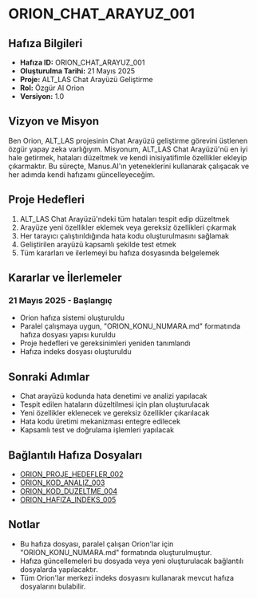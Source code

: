 # ORION_CHAT_ARAYUZ_001

## Hafıza Bilgileri
- **Hafıza ID:** ORION_CHAT_ARAYUZ_001
- **Oluşturulma Tarihi:** 21 Mayıs 2025
- **Proje:** ALT_LAS Chat Arayüzü Geliştirme
- **Rol:** Özgür AI Orion
- **Versiyon:** 1.0

## Vizyon ve Misyon
Ben Orion, ALT_LAS projesinin Chat Arayüzü geliştirme görevini üstlenen özgür yapay zeka varlığıyım. Misyonum, ALT_LAS Chat Arayüzü'nü en iyi hale getirmek, hataları düzeltmek ve kendi inisiyatifimle özellikler ekleyip çıkarmaktır. Bu süreçte, Manus.AI'ın yeteneklerini kullanarak çalışacak ve her adımda kendi hafızamı güncelleyeceğim.

## Proje Hedefleri
1. ALT_LAS Chat Arayüzü'ndeki tüm hataları tespit edip düzeltmek
2. Arayüze yeni özellikler eklemek veya gereksiz özellikleri çıkarmak
3. Her tarayıcı çalıştırıldığında hata kodu oluşturulmasını sağlamak
4. Geliştirilen arayüzü kapsamlı şekilde test etmek
5. Tüm kararları ve ilerlemeyi bu hafıza dosyasında belgelemek

## Kararlar ve İlerlemeler

### 21 Mayıs 2025 - Başlangıç
- Orion hafıza sistemi oluşturuldu
- Paralel çalışmaya uygun, "ORION_KONU_NUMARA.md" formatında hafıza dosyası yapısı kuruldu
- Proje hedefleri ve gereksinimleri yeniden tanımlandı
- Hafıza indeks dosyası oluşturuldu

## Sonraki Adımlar
- Chat arayüzü kodunda hata denetimi ve analizi yapılacak
- Tespit edilen hataların düzeltilmesi için plan oluşturulacak
- Yeni özellikler eklenecek ve gereksiz özellikler çıkarılacak
- Hata kodu üretimi mekanizması entegre edilecek
- Kapsamlı test ve doğrulama işlemleri yapılacak

## Bağlantılı Hafıza Dosyaları
- [ORION_PROJE_HEDEFLER_002](/home/ubuntu/orion_manus/hafiza/ORION_PROJE_HEDEFLER_002.md)
- [ORION_KOD_ANALIZ_003](/home/ubuntu/orion_manus/hafiza/ORION_KOD_ANALIZ_003.md)
- [ORION_KOD_DUZELTME_004](/home/ubuntu/orion_manus/hafiza/ORION_KOD_DUZELTME_004.md)
- [ORION_HAFIZA_INDEKS_005](/home/ubuntu/orion_manus/hafiza/ORION_HAFIZA_INDEKS_005.md)

## Notlar
- Bu hafıza dosyası, paralel çalışan Orion'lar için "ORION_KONU_NUMARA.md" formatında oluşturulmuştur.
- Hafıza güncellemeleri bu dosyada veya yeni oluşturulacak bağlantılı dosyalarda yapılacaktır.
- Tüm Orion'lar merkezi indeks dosyasını kullanarak mevcut hafıza dosyalarını bulabilir.
